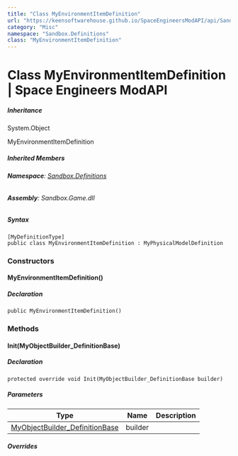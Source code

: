 ```yaml
---
title: "Class MyEnvironmentItemDefinition"
url: "https://keensoftwarehouse.github.io/SpaceEngineersModAPI/api/Sandbox.Definitions.MyEnvironmentItemDefinition.html"
category: "Misc"
namespace: "Sandbox.Definitions"
class: "MyEnvironmentItemDefinition"
---
```


# Class MyEnvironmentItemDefinition | Space Engineers ModAPI

##### Inheritance

System.Object

MyEnvironmentItemDefinition

##### Inherited Members

###### **Namespace**: [Sandbox.Definitions](https://keensoftwarehouse.github.io/SpaceEngineersModAPI/api/Sandbox.Definitions.html)

###### **Assembly**: Sandbox.Game.dll

##### Syntax

```
[MyDefinitionType]
public class MyEnvironmentItemDefinition : MyPhysicalModelDefinition
```

### Constructors

#### MyEnvironmentItemDefinition()

##### Declaration

```
public MyEnvironmentItemDefinition()
```

### Methods

#### Init(MyObjectBuilder\_DefinitionBase)

##### Declaration

```
protected override void Init(MyObjectBuilder_DefinitionBase builder)
```

##### Parameters

| Type | Name | Description |
| --- | --- | --- |
| [MyObjectBuilder\_DefinitionBase](https://keensoftwarehouse.github.io/SpaceEngineersModAPI/api/VRage.Game.MyObjectBuilder_DefinitionBase.html) | builder |     |

##### Overrides
